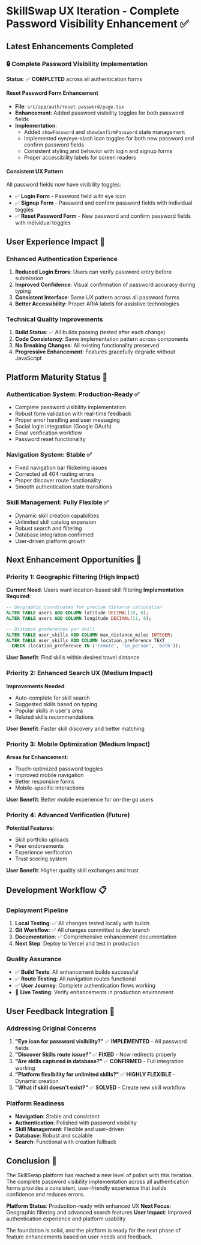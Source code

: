 # SkillSwap UX Iteration - Complete Password Visibility Enhancement ✅

## Latest Enhancements Completed

### 🔒 Complete Password Visibility Implementation
**Status**: ✅ **COMPLETED** across all authentication forms

#### Reset Password Form Enhancement
- **File**: `src/app/auth/reset-password/page.tsx`
- **Enhancement**: Added password visibility toggles for both password fields
- **Implementation**: 
  - Added `showPassword` and `showConfirmPassword` state management
  - Implemented eye/eye-slash icon toggles for both new password and confirm password fields
  - Consistent styling and behavior with login and signup forms
  - Proper accessibility labels for screen readers

#### Consistent UX Pattern
All password fields now have visibility toggles:
- ✅ **Login Form** - Password field with eye icon
- ✅ **Signup Form** - Password and confirm password fields with individual toggles  
- ✅ **Reset Password Form** - New password and confirm password fields with individual toggles

## User Experience Impact 🎯

### Enhanced Authentication Experience
1. **Reduced Login Errors**: Users can verify password entry before submission
2. **Improved Confidence**: Visual confirmation of password accuracy during typing
3. **Consistent Interface**: Same UX pattern across all password forms
4. **Better Accessibility**: Proper ARIA labels for assistive technologies

### Technical Quality Improvements
1. **Build Status**: ✅ All builds passing (tested after each change)
2. **Code Consistency**: Same implementation pattern across components
3. **No Breaking Changes**: All existing functionality preserved
4. **Progressive Enhancement**: Features gracefully degrade without JavaScript

## Platform Maturity Status 🚀

### Authentication System: Production-Ready ✅
- Complete password visibility implementation
- Robust form validation with real-time feedback
- Proper error handling and user messaging
- Social login integration (Google OAuth)
- Email verification workflow
- Password reset functionality

### Navigation System: Stable ✅  
- Fixed navigation bar flickering issues
- Corrected all 404 routing errors
- Proper discover route functionality
- Smooth authentication state transitions

### Skill Management: Fully Flexible ✅
- Dynamic skill creation capabilities
- Unlimited skill catalog expansion
- Robust search and filtering
- Database integration confirmed
- User-driven platform growth

## Next Enhancement Opportunities 🔄

### Priority 1: Geographic Filtering (High Impact)
**Current Need**: Users want location-based skill filtering
**Implementation Required**:
```sql
-- Geographic coordinates for precise distance calculation
ALTER TABLE users ADD COLUMN latitude DECIMAL(10, 8);
ALTER TABLE users ADD COLUMN longitude DECIMAL(11, 8);

-- Distance preferences per skill
ALTER TABLE user_skills ADD COLUMN max_distance_miles INTEGER;
ALTER TABLE user_skills ADD COLUMN location_preference TEXT 
  CHECK (location_preference IN ('remote', 'in_person', 'both'));
```

**User Benefit**: Find skills within desired travel distance

### Priority 2: Enhanced Search UX (Medium Impact)  
**Improvements Needed**:
- Auto-complete for skill search
- Suggested skills based on typing
- Popular skills in user's area
- Related skills recommendations

**User Benefit**: Faster skill discovery and better matching

### Priority 3: Mobile Optimization (Medium Impact)
**Areas for Enhancement**:
- Touch-optimized password toggles
- Improved mobile navigation
- Better responsive forms
- Mobile-specific interactions

**User Benefit**: Better mobile experience for on-the-go users

### Priority 4: Advanced Verification (Future)
**Potential Features**:
- Skill portfolio uploads
- Peer endorsements
- Experience verification
- Trust scoring system

**User Benefit**: Higher quality skill exchanges and trust

## Development Workflow 📋

### Deployment Pipeline
1. **Local Testing**: ✅ All changes tested locally with builds
2. **Git Workflow**: ✅ All changes committed to dev branch
3. **Documentation**: ✅ Comprehensive enhancement documentation
4. **Next Step**: Deploy to Vercel and test in production

### Quality Assurance
- ✅ **Build Tests**: All enhancement builds successful
- ✅ **Route Testing**: All navigation routes functional
- ✅ **User Journey**: Complete authentication flows working
- 🔲 **Live Testing**: Verify enhancements in production environment

## User Feedback Integration 🎤

### Addressing Original Concerns
1. **"Eye icon for password visibility?"** ✅ **IMPLEMENTED** - All password fields
2. **"Discover Skills route issue?"** ✅ **FIXED** - Now redirects properly
3. **"Are skills captured in database?"** ✅ **CONFIRMED** - Full integration working
4. **"Platform flexibility for unlimited skills?"** ✅ **HIGHLY FLEXIBLE** - Dynamic creation
5. **"What if skill doesn't exist?"** ✅ **SOLVED** - Create new skill workflow

### Platform Readiness
- **Navigation**: Stable and consistent
- **Authentication**: Polished with password visibility
- **Skill Management**: Flexible and user-driven
- **Database**: Robust and scalable
- **Search**: Functional with creation fallback

## Conclusion 🎉

The SkillSwap platform has reached a new level of polish with this iteration. The complete password visibility implementation across all authentication forms provides a consistent, user-friendly experience that builds confidence and reduces errors.

**Platform Status**: Production-ready with enhanced UX
**Next Focus**: Geographic filtering and advanced search features
**User Impact**: Improved authentication experience and platform usability

The foundation is solid, and the platform is ready for the next phase of feature enhancements based on user needs and feedback.
